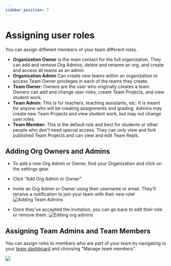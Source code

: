 ```yaml
---
sidebar_position: 7
---
```


# Assigning user roles

You can assign different members of your team different roles.

* **Organization Owner** is the main contact for the full organization. They can add and remove Org Admins, delete and rename an org, and create and access all teams as an admin. 
* **Organization Admin** Can create new teams within an organization to access Team Owner privileges in each of the teams they create.
* **Team Owner:** Owners are the user who originally creates a team. Owners can add and change user roles, create Team Projects, and view student work.
* **Team Admin:** This is for teachers, teaching assistants, etc. It is meant for anyone who will be creating assignments and grading. Admins may create new Team Projects and view student work, but may not change user roles.
* **Team Member:** This is the default role and best for students or other people who don't need special access. They can only view and fork published Team Projects and can view and edit Team Repls. 

## Adding Org Owners and Admins 

* To add a new Org Admin or Owner, find your Organization and click on the settings gear.
* Click "Add Org Admin or Owner"
* Invite an Org Admin or Owner using their username or email. They'll receive a notification to join your team with their new role! 
![Adding Team Admins](https://replit-docs-images.util.repl.co/images/teamsForEducation/inviting-users/add_org_admin.gif)

* Once they've accepted the invitation, you can go back to edit their role or remove them.
![Editing org admins](https://replit-docs-images.util.repl.co/images/teamsForEducation/inviting-users/edit_org_admin.gif)


## Assigning Team Admins and Team Members 
You can assign roles to members who are part of your team by navigating to your [team dashboard](https://replit.com/teams) and choosing "Manage team members".

<img src="https://replit-docs-images.util.repl.co/images/teamsForEducation/team-roles.png" />

